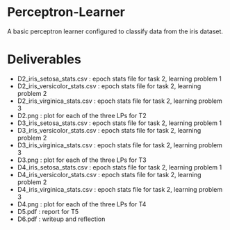 # Perceptron-Learner
A basic perceptron learner configured to classify data from the iris dataset.

# Deliverables
- D2_iris_setosa_stats.csv : epoch stats file for task 2, learning problem 1
- D2_iris_versicolor_stats.csv : epoch stats file for task 2, learning problem 2
- D2_iris_virginica_stats.csv : epoch stats file for task 2, learning problem 3
- D2.png : plot for each of the three LPs for T2
- D3_iris_setosa_stats.csv : epoch stats file for task 2, learning problem 1
- D3_iris_versicolor_stats.csv : epoch stats file for task 2, learning problem 2
- D3_iris_virginica_stats.csv : epoch stats file for task 2, learning problem 3
- D3.png : plot for each of the three LPs for T3
- D4_iris_setosa_stats.csv : epoch stats file for task 2, learning problem 1
- D4_iris_versicolor_stats.csv : epoch stats file for task 2, learning problem 2
- D4_iris_virginica_stats.csv : epoch stats file for task 2, learning problem 3
- D4.png : plot for each of the three LPs for T4
- D5.pdf : report for T5
- D6.pdf : writeup and reflection
